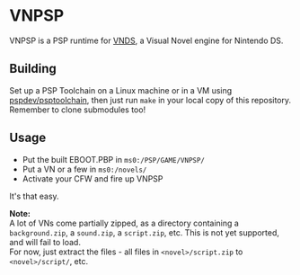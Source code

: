 VNPSP
=====

VNPSP is a PSP runtime for [VNDS](http://digital-haze.net/projects/vnds.html), a Visual Novel engine for Nintendo DS.

Building
--------
Set up a PSP Toolchain on a Linux machine or in a VM using [pspdev/psptoolchain](https://github.com/pspdev/psptoolchain/), then just run `make` in your local copy of this repository.  
Remember to clone submodules too!

Usage
-----
* Put the built EBOOT.PBP in `ms0:/PSP/GAME/VNPSP/`
* Put a VN or a few in `ms0:/novels/`
* Activate your CFW and fire up VNPSP

It's that easy.

**Note:**  
A lot of VNs come partially zipped, as a directory containing a `background.zip`, a `sound.zip`, a `script.zip`, etc. This is not yet supported, and will fail to load.  
For now, just extract the files - all files in `<novel>/script.zip` to `<novel>/script/`, etc.
